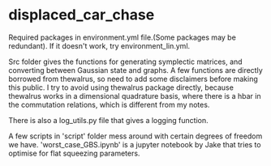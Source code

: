 # displaced_car_chase

Required packages in environment.yml file.(Some packages may be redundant). If it doesn't work, try environment_lin.yml.

Src folder gives the functions for generating symplectic matrices, and converting between Gaussian state and graphs. A few functions are directly borrowed from thewalrus, so need to add some disclaimers before making this public. I try to avoid using thewalrus package directly, because thewalrus works in a dimensional quadrature basis, where there is a hbar in the commutation relations, which is different from my notes. 

There is also a log_utils.py file that gives a logging function. 

A few scripts in 'script' folder mess around with certain degrees of freedom we have. 'worst_case_GBS.ipynb' is a jupyter notebook by Jake that tries to optimise for flat squeezing parameters. 



